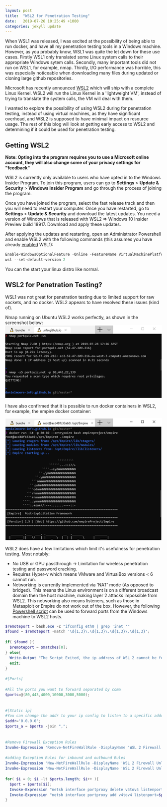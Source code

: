 ```yaml
---
layout: post
title:  "WSL2 for Penetration Testing"
date:   2019-07-26 10:25:49 +1000
categories: jekyll update
---
```


When WSL1 was released, I was excited at the possibility of being able to run docker, and have all my penetration testing tools in a Windows machine. However, as you probably know, WSL1 was quite the let down for these use cases. Firstly WSL1 only translated some Linux system calls to their appropriate Windows sytem calls. Secondly, many important tools did not run on WSL1, for example, nmap. Thirdly, I/O performance was horrible, this was especially noticeable when downloading many files during updated or cloning large github repositories.

Microsoft has recently announced [WSL2](https://devblogs.microsoft.com/commandline/announcing-wsl-2/) which will ship with a complete Linux Kernel. WSL2 will run the Linux Kernel in a 'lightweight VM', instead of trying to translate the system calls, the VM will deal with them.

I wanted to explore the possibility of using WSL2 during for penetration testing, instead of using virtual machines, as they have significant overhead, and WSL2 is supposed to have minimal impact on resource usage. The rest of this blog will look at getting early access to WSL2 and determining if it could be used for penetration testing.

## Getting WSL2

**Note: Opting into the program requires you to use a Microsoft online account, they will also change some of your privacy settings for "feedback"**

WSL2 is currently only available to users who have opted in to the Windows Insider Program. To join this program, users can go to **Settings** > **Update & Security** > **Windows Insider Program** and go through the process of joining the program.

Once you have joined the program, select the fast release track and then you will need to restart your computer. Once you have restarted, go to **Settings** > **Update & Security** and download the latest updates. You need a version of Windows that is released with WSL2 => Windows 10 Insider Preview build 18917. Download and apply these updates.

After applying the updates and restarting, open an Administrator Powershell and enable WSL2 with the following commands (this assumes you have already [enabled](https://docs.microsoft.com/en-us/windows/wsl/install-win10) WSL1):

```powershell
Enable-WindowsOptionalFeature -Online -FeatureName VirtualMachinePlatform
wsl --set-default-version 2
```

You can the start your linux distro like normal. 

## WSL2 for Penetration Testing?

WSL1 was not great for penetration testing due to limited support for raw sockets, and no docker. WSL2 appears to have resolved these issues (kind of). 

Nmap running on Ubuntu WSL2 works perfectly, as shown in the screenshot below:
![WSL2 Nmap](/assets/nmap-wsl2.PNG)

I have also confirmed that it is possible to run docker containers in WSL2, for example, the empire docker container:

![WSL2 Empire](/assets/wsl2-empire.PNG)

WSL2 does have a few limitations which limit it's usefulness for penetration testing. Most notably:
- No USB or GPU passthrough -> Limitation for wireless penetration testing and password cracking.
- Requires Hyper-v which means VMware and VirtualBox versions < 6 cannot run.
- Networking is currently implemented via 'NAT' mode (As opposed to bridged). This means the Linux environment is on a different broadcast domain then the host machine, making layer 2 attacks impossible from WSL2. This networking also means listeners, such as those in Metasploit or Empire do not work out of the box. However, the following [Powershell script](https://github.com/microsoft/WSL/issues/4150) can be used to forward ports from the Windows machine to WSL2 hosts.

```powershell
$remoteport = bash.exe -c "ifconfig eth0 | grep 'inet '"
$found = $remoteport -match '\d{1,3}\.\d{1,3}\.\d{1,3}\.\d{1,3}';

if( $found ){
  $remoteport = $matches[0];
} else{
  Write-Output "The Script Exited, the ip address of WSL 2 cannot be found";
  exit;
}

#[Ports]

#All the ports you want to forward separated by coma
$ports=@(80,443,4000,10000,3000,5000);


#[Static ip]
#You can change the addr to your ip config to listen to a specific address
$addr='0.0.0.0';
$ports_a = $ports -join ",";


#Remove Firewall Exception Rules
Invoke-Expression "Remove-NetFireWallRule -DisplayName 'WSL 2 Firewall Unlock' ";

#adding Exception Rules for inbound and outbound Rules
Invoke-Expression "New-NetFireWallRule -DisplayName 'WSL 2 Firewall Unlock' -Direction Outbound -LocalPort $ports_a -Action Allow -Protocol TCP";
Invoke-Expression "New-NetFireWallRule -DisplayName 'WSL 2 Firewall Unlock' -Direction Inbound -LocalPort $ports_a -Action Allow -Protocol TCP";

for( $i = 0; $i -lt $ports.length; $i++ ){
  $port = $ports[$i];
  Invoke-Expression "netsh interface portproxy delete v4tov4 listenport=$port listenaddress=$addr";
  Invoke-Expression "netsh interface portproxy add v4tov4 listenport=$port listenaddress=$addr connectport=$port connectaddress=$remoteport";
}
```